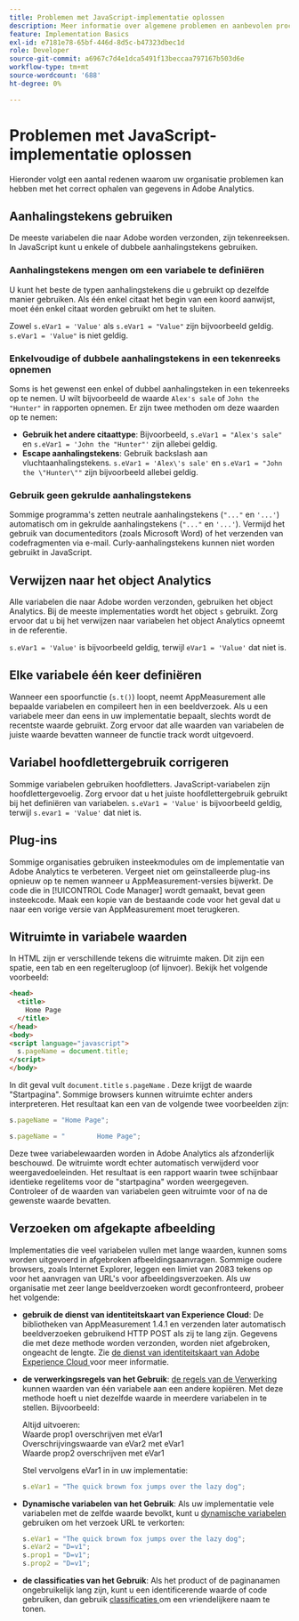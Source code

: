 ```yaml
---
title: Problemen met JavaScript-implementatie oplossen
description: Meer informatie over algemene problemen en aanbevolen procedures voor het oplossen van problemen met uw JavaScript-implementatie.
feature: Implementation Basics
exl-id: e7181e78-65bf-446d-8d5c-b47323dbec1d
role: Developer
source-git-commit: a6967c7d4e1dca5491f13beccaa797167b503d6e
workflow-type: tm+mt
source-wordcount: '688'
ht-degree: 0%

---
```


# Problemen met JavaScript-implementatie oplossen

Hieronder volgt een aantal redenen waarom uw organisatie problemen kan hebben met het correct ophalen van gegevens in Adobe Analytics.

## Aanhalingstekens gebruiken

De meeste variabelen die naar Adobe worden verzonden, zijn tekenreeksen. In JavaScript kunt u enkele of dubbele aanhalingstekens gebruiken.

### Aanhalingstekens mengen om een variabele te definiëren

U kunt het beste de typen aanhalingstekens die u gebruikt op dezelfde manier gebruiken. Als één enkel citaat het begin van een koord aanwijst, moet één enkel citaat worden gebruikt om het te sluiten.

Zowel `s.eVar1 = 'Value'` als `s.eVar1 = "Value"` zijn bijvoorbeeld geldig. `s.eVar1 = 'Value"` is niet geldig.

### Enkelvoudige of dubbele aanhalingstekens in een tekenreeks opnemen

Soms is het gewenst een enkel of dubbel aanhalingsteken in een tekenreeks op te nemen. U wilt bijvoorbeeld de waarde `Alex's sale` of `John the "Hunter"` in rapporten opnemen. Er zijn twee methoden om deze waarden op te nemen:

* **Gebruik het andere citaattype**: Bijvoorbeeld, `s.eVar1 = "Alex's sale"` en `s.eVar1 = 'John the "Hunter"'` zijn allebei geldig.
* **Escape aanhalingstekens**: Gebruik backslash aan vluchtaanhalingstekens. `s.eVar1 = 'Alex\'s sale'` en `s.eVar1 = "John the \"Hunter\""` zijn bijvoorbeeld allebei geldig.

### Gebruik geen gekrulde aanhalingstekens

Sommige programma&#39;s zetten neutrale aanhalingstekens (`"..."` en `'...'`) automatisch om in gekrulde aanhalingstekens (`"..."` en `'...'`). Vermijd het gebruik van documenteditors (zoals Microsoft Word) of het verzenden van codefragmenten via e-mail. Curly-aanhalingstekens kunnen niet worden gebruikt in JavaScript.

## Verwijzen naar het object Analytics

Alle variabelen die naar Adobe worden verzonden, gebruiken het object Analytics. Bij de meeste implementaties wordt het object `s` gebruikt. Zorg ervoor dat u bij het verwijzen naar variabelen het object Analytics opneemt in de referentie.

`s.eVar1 = 'Value'` is bijvoorbeeld geldig, terwijl `eVar1 = 'Value'` dat niet is.

## Elke variabele één keer definiëren

Wanneer een spoorfunctie (`s.t()`) loopt, neemt AppMeasurement alle bepaalde variabelen en compileert hen in een beeldverzoek. Als u een variabele meer dan eens in uw implementatie bepaalt, slechts wordt de recentste waarde gebruikt. Zorg ervoor dat alle waarden van variabelen de juiste waarde bevatten wanneer de functie track wordt uitgevoerd.

## Variabel hoofdlettergebruik corrigeren

Sommige variabelen gebruiken hoofdletters. JavaScript-variabelen zijn hoofdlettergevoelig. Zorg ervoor dat u het juiste hoofdlettergebruik gebruikt bij het definiëren van variabelen. `s.eVar1 = 'Value'` is bijvoorbeeld geldig, terwijl `s.evar1 = 'Value'` dat niet is.

## Plug-ins

Sommige organisaties gebruiken insteekmodules om de implementatie van Adobe Analytics te verbeteren. Vergeet niet om geïnstalleerde plug-ins opnieuw op te nemen wanneer u AppMeasurement-versies bijwerkt. De code die in [!UICONTROL Code Manager] wordt gemaakt, bevat geen insteekcode. Maak een kopie van de bestaande code voor het geval dat u naar een vorige versie van AppMeasurement moet terugkeren.

## Witruimte in variabele waarden

In HTML zijn er verschillende tekens die witruimte maken. Dit zijn een spatie, een tab en een regelterugloop (of lijnvoer). Bekijk het volgende voorbeeld:

```html
<head>
  <title>
    Home Page
  </title>
</head>
<body>
<script language="javascript">
  s.pageName = document.title;
</script>
</body>
```

In dit geval vult `document.title` `s.pageName` . Deze krijgt de waarde &quot;Startpagina&quot;. Sommige browsers kunnen witruimte echter anders interpreteren. Het resultaat kan een van de volgende twee voorbeelden zijn:

```js
s.pageName = "Home Page";
```

```js
s.pageName = "        Home Page";
```

Deze twee variabelewaarden worden in Adobe Analytics als afzonderlijk beschouwd. De witruimte wordt echter automatisch verwijderd voor weergavedoeleinden. Het resultaat is een rapport waarin twee schijnbaar identieke regelitems voor de &quot;startpagina&quot; worden weergegeven. Controleer of de waarden van variabelen geen witruimte voor of na de gewenste waarde bevatten.

## Verzoeken om afgekapte afbeelding

Implementaties die veel variabelen vullen met lange waarden, kunnen soms worden uitgevoerd in afgebroken afbeeldingsaanvragen. Sommige oudere browsers, zoals Internet Explorer, leggen een limiet van 2083 tekens op voor het aanvragen van URL&#39;s voor afbeeldingsverzoeken. Als uw organisatie met zeer lange beeldverzoeken wordt geconfronteerd, probeer het volgende:

* **gebruik de dienst van identiteitskaart van Experience Cloud**: De bibliotheken van AppMeasurement 1.4.1 en verzenden later automatisch beeldverzoeken gebruikend HTTP POST als zij te lang zijn. Gegevens die met deze methode worden verzonden, worden niet afgebroken, ongeacht de lengte. Zie [ de dienst van identiteitskaart van Adobe Experience Cloud ](https://experienceleague.adobe.com/docs/id-service/using/home.html) voor meer informatie.
* **de verwerkingsregels van het Gebruik**: [ de regels van de Verwerking ](/help/admin/tools/manage-rs/edit-settings/general/processing-rules/pr-overview.md) kunnen waarden van één variabele aan een andere kopiëren. Met deze methode hoeft u niet dezelfde waarde in meerdere variabelen in te stellen. Bijvoorbeeld:

  Altijd uitvoeren:<br>
Waarde prop1 overschrijven met eVar1 <br>
Overschrijvingswaarde van eVar2 met eVar1 <br>
Waarde prop2 overschrijven met eVar1 <br>

  Stel vervolgens eVar1 in in uw implementatie:

  ```js
  s.eVar1 = "The quick brown fox jumps over the lazy dog";
  ```

* **Dynamische variabelen van het Gebruik**: Als uw implementatie vele variabelen met de zelfde waarde bevolkt, kunt u [ dynamische variabelen ](/help/implement/vars/page-vars/dynamic-variables.md) gebruiken om het verzoek URL te verkorten:

  ```js
  s.eVar1 = "The quick brown fox jumps over the lazy dog";
  s.eVar2 = "D=v1";
  s.prop1 = "D=v1";
  s.prop2 = "D=v1";
  ```

* **de classificaties van het Gebruik**: Als het product of de paginanamen ongebruikelijk lang zijn, kunt u een identificerende waarde of code gebruiken, dan gebruik [ classificaties ](/help/components/classifications/classifications-overview.md) om een vriendelijkere naam te tonen.
